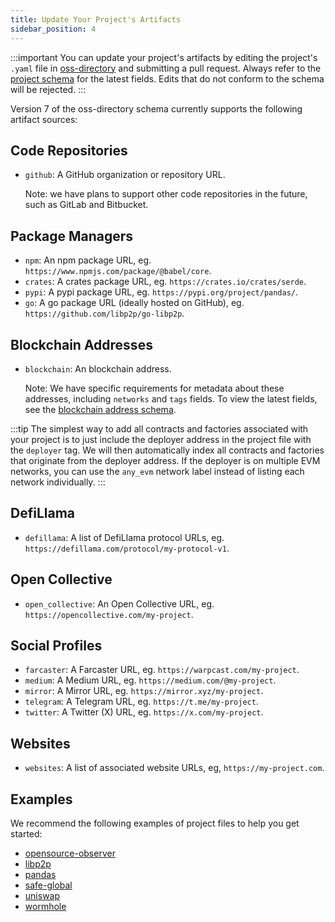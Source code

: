 ```yaml
---
title: Update Your Project's Artifacts
sidebar_position: 4
---
```


:::important
You can update your project's artifacts by editing the project's `.yaml` file in [oss-directory](https://github.com/opensource-observer/oss-directory) and submitting a pull request. Always refer to the [project schema](https://github.com/opensource-observer/oss-directory/blob/main/src/resources/schema/project.json) for the latest fields. Edits that do not conform to the schema will be rejected.
:::

Version 7 of the oss-directory schema currently supports the following artifact sources:

## Code Repositories

- `github`: A GitHub organization or repository URL.

  Note: we have plans to support other code repositories in the future, such as GitLab and Bitbucket.

## Package Managers

- `npm`: An npm package URL, eg. `https://www.npmjs.com/package/@babel/core`.
- `crates`: A crates package URL, eg. `https://crates.io/crates/serde`.
- `pypi`: A pypi package URL, eg. `https://pypi.org/project/pandas/`.
- `go`: A go package URL (ideally hosted on GitHub), eg. `https://github.com/libp2p/go-libp2p`.

## Blockchain Addresses

- `blockchain`: An blockchain address.

  Note: We have specific requirements for metadata about these addresses, including `networks` and `tags` fields. To view the latest fields, see the [blockchain address schema](https://github.com/opensource-observer/oss-directory/blob/main/src/resources/schema/blockchain-address.json).

:::tip
The simplest way to add all contracts and factories associated with your project is to just include the deployer address in the project file with the `deployer` tag. We will then automatically index all contracts and factories that originate from the deployer address. If the deployer is on multiple EVM networks, you can use the `any_evm` network label instead of listing each network individually.
:::

## DefiLlama

- `defillama`: A list of DefiLlama protocol URLs, eg. `https://defillama.com/protocol/my-protocol-v1`.

## Open Collective

- `open_collective`: An Open Collective URL, eg. `https://opencollective.com/my-project`.

## Social Profiles

- `farcaster`: A Farcaster URL, eg. `https://warpcast.com/my-project`.
- `medium`: A Medium URL, eg. `https://medium.com/@my-project`.
- `mirror`: A Mirror URL, eg. `https://mirror.xyz/my-project`.
- `telegram`: A Telegram URL, eg. `https://t.me/my-project`.
- `twitter`: A Twitter (X) URL, eg. `https://x.com/my-project`.

## Websites

- `websites`: A list of associated website URLs, eg, `https://my-project.com`.

## Examples

We recommend the following examples of project files to help you get started:

- [opensource-observer](https://github.com/opensource-observer/oss-directory/blob/main/data/projects/o/opensource-observer.yaml)
- [libp2p](https://github.com/opensource-observer/oss-directory/blob/main/data/projects/l/libp2p.yaml)
- [pandas](https://github.com/opensource-observer/oss-directory/blob/main/data/projects/p/pandas.yaml)
- [safe-global](https://github.com/opensource-observer/oss-directory/blob/main/data/projects/s/safe-global.yaml)
- [uniswap](https://github.com/opensource-observer/oss-directory/blob/main/data/projects/u/uniswap.yaml)
- [wormhole](https://github.com/opensource-observer/oss-directory/blob/main/data/projects/w/wormhole.yaml)
